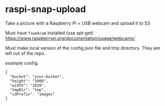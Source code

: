 # raspi-snap-upload
Take a picture with a Raspberry Pi + USB webcam and upload it to S3

Must have `fswebcam` installed (use apt-get) https://www.raspberrypi.org/documentation/usage/webcams/

Must make local version of the config.json file and tmp directory. They are left out of the repo.

example config:
```
{
  "bucket": "your-bucket",
  "height": "1080",
  "width": "1920",
  "tmpDir": "tmp",
  "s3Prefix": "images"
}
```
